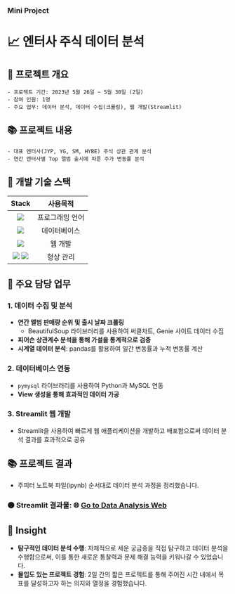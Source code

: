 ### Mini Project
# 📈 엔터사 주식 데이터 분석

## 📂 프로젝트 개요
```
- 프로젝트 기간: 2023년 5월 26일 ~ 5월 30일 (2일)
- 참여 인원: 1명
- 주요 업무: 데이터 분석, 데이터 수집(크롤링), 웹 개발(Streamlit)
```

## 📚 프로젝트 내용
```
- 대표 엔터사(JYP, YG, SM, HYBE) 주식 상관 관계 분석
- 연간 엔터사별 Top 앨범 출시에 따른 주가 변동률 분석
```

## 🔨 개발 기술 스택
|Stack|사용목적|
|:---:|:---:|
|<img src="https://img.shields.io/badge/python-3776AB?style=for-the-badge&logo=python&logoColor=white">|프로그래밍 언어|
|<img src="https://img.shields.io/badge/mysql-4479A1?style=for-the-badge&logo=mysql&logoColor=white">|데이터베이스|
|<img src="https://img.shields.io/badge/streamlit-FF4B4B?style=for-the-badge&logo=streamlit&logoColor=white">|웹 개발|
|<img src="https://img.shields.io/badge/github-181717?style=for-the-badge&logo=github&logoColor=white"> <img src="https://img.shields.io/badge/git-F05032?style=for-the-badge&logo=git&logoColor=white">|형상 관리|

## 🙋 주요 담당 업무

### 1. 데이터 수집 및 분석
- **연간 앨범 판매량 순위 및 출시 날짜 크롤링**
    - BeautifulSoup 라이브러리를 사용하여 써클차트, Genie 사이트 데이터 수집
- **피어슨 상관계수 분석을 통해 가설을 통계적으로 검증**
- **시계열 데이터 분석**: pandas를 활용하여 일간 변동률과 누적 변동률 계산

### 2. 데이터베이스 연동
- `pymysql` 라이브러리를 사용하여 Python과 MySQL 연동
- **View 생성을 통해 효과적인 데이터 가공**

### 3. Streamlit 웹 개발
- Streamlit을 사용하여 빠르게 웹 애플리케이션을 개발하고 배포함으로써 데이터 분석 결과를 효과적으로 공유

## 📚 프로젝트 결과
- 주피터 노트북 파일(ipynb) 순서대로 데이터 분석 과정을 정리했습니다.
### 🟠 Streamlit 결과물: 🌐 [Go to Data Analysis Web](https://habangstockanalysis.streamlit.app)

## 👀 Insight
- **탐구적인 데이터 분석 수행**: 자체적으로 세운 궁금증을 직접 탐구하고 데이터 분석을 수행함으로써, 이를 통한 새로운 통찰력과 문제 해결 능력을 키워나갈 수 있었습니다.
- **몰입도 있는 프로젝트 경험**: 2일 간의 짧은 프로젝트를 통해 주어진 시간 내에서 목표를 달성하고자 하는 의지와 열정을 경험했습니다.